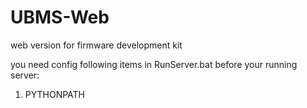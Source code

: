 UBMS-Web
========

web version for firmware development kit

you need config following items in RunServer.bat before your running server:
1. PYTHONPATH
